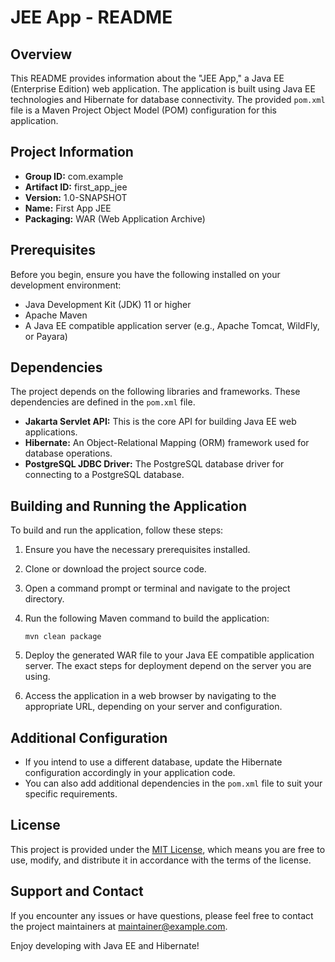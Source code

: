 # JEE App - README

## Overview
This README provides information about the "JEE App," a Java EE (Enterprise Edition) web application. The application is built using Java EE technologies and Hibernate for database connectivity. The provided `pom.xml` file is a Maven Project Object Model (POM) configuration for this application.

## Project Information
- **Group ID:** com.example
- **Artifact ID:** first_app_jee
- **Version:** 1.0-SNAPSHOT
- **Name:** First App JEE
- **Packaging:** WAR (Web Application Archive)

## Prerequisites
Before you begin, ensure you have the following installed on your development environment:
- Java Development Kit (JDK) 11 or higher
- Apache Maven
- A Java EE compatible application server (e.g., Apache Tomcat, WildFly, or Payara)

## Dependencies
The project depends on the following libraries and frameworks. These dependencies are defined in the `pom.xml` file.

- **Jakarta Servlet API:** This is the core API for building Java EE web applications.
- **Hibernate:** An Object-Relational Mapping (ORM) framework used for database operations.
- **PostgreSQL JDBC Driver:** The PostgreSQL database driver for connecting to a PostgreSQL database.

## Building and Running the Application
To build and run the application, follow these steps:

1. Ensure you have the necessary prerequisites installed.

2. Clone or download the project source code.

3. Open a command prompt or terminal and navigate to the project directory.

4. Run the following Maven command to build the application:

    ```
    mvn clean package
    ```

5. Deploy the generated WAR file to your Java EE compatible application server. The exact steps for deployment depend on the server you are using.

6. Access the application in a web browser by navigating to the appropriate URL, depending on your server and configuration.

## Additional Configuration
- If you intend to use a different database, update the Hibernate configuration accordingly in your application code.
- You can also add additional dependencies in the `pom.xml` file to suit your specific requirements.

## License
This project is provided under the [MIT License](LICENSE), which means you are free to use, modify, and distribute it in accordance with the terms of the license.

## Support and Contact
If you encounter any issues or have questions, please feel free to contact the project maintainers at [maintainer@example.com](mailto:maintainer@example.com).

Enjoy developing with Java EE and Hibernate!
